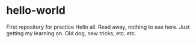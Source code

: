 # hello-world
First repository for practice
Hello all.  Read away, nothing to see here.  Just getting my learning on.  Old dog, new tricks, etc. etc.
